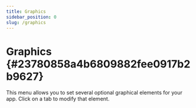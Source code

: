```yaml
---
title: Graphics
sidebar_position: 0
slug: /graphics
---
```




# Graphics {#23780858a4b6809882fee0917b2b9627}


This menu allows you to set several optional graphical elements for your app. Click on a tab to modify that element.


